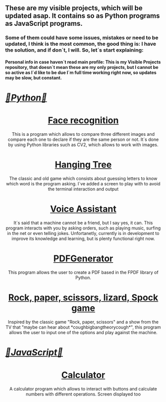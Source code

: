 ## These are my visible projects, which will be updated asap. It contains so as Python programs as JavaScript programs.
### Some of them could have some issues, mistakes or need to be updated, I think is the most common, the good thing is: I have the solution, and if don´t, I will. So, let´s start explaining:
#### Personal info in case haven´t read main profile: This is my Visible Projects repository, that doesn´t mean these are my only projects, but I cannot be so active as I´d like to be due I´m full time working right now, so updates may be slow, but constant.
<h1><ins><i>🐍Python🐍</i></ins></h1>
<h1 align="center"><ins>Face recognition</ins></h1>
<p align="center"> This is a program which allows to compare three different images and compare each one to declare if they are the same person or not. It´s done by using Python libraries such as CV2, which allows to work with images.</p>
<h1 align="center"><ins>Hanging Tree</ins></h1>
<p align="center">The classic and old game which consists about guessing letters to know which word is the program asking. I´ve added a screen to play with to avoid the terminal interaction and output</p>
<h1 align="center"><ins>Voice Assistant</ins></h1>
<p align="center">It´s said that a machine cannot be a friend, but I say yes, it can. This program interacts with you by asking orders, such as playing music, surfing in the net or even telling jokes. Unfortanetly, currently is in development to improve its knowledge and learning, but is plenty functional right now.</p>
<h1 align="center"><ins>PDFGenerator</ins></h1>
<p align="center">This program allows the user to create a PDF based in the FPDF library of Python.</p>
<h1 align="center"><ins>Rock, paper, scissors, lizard, Spock game</ins></h1>
<p align="center">Inspired by the classic game "Rock, paper, scissors" and a show from the TV that "maybe can hear about *coughbigbangtheorycough*", this program allows the user to input one of the options and play against the machine.</p>
<h1><ins><i>🤖JavaScript🤖</i></ins></h1>
<h1 align="center"><ins>Calculator</ins></h1>
<p align="center">A calculator program which allows to interact with buttons and calculate numbers with different operations. Screen displayed too</p>
